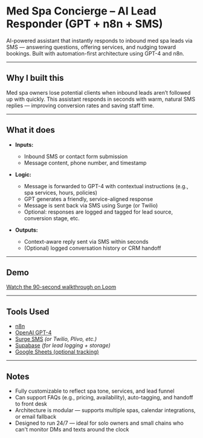 # Med Spa Concierge – AI Lead Responder (GPT + n8n + SMS)

AI-powered assistant that instantly responds to inbound med spa leads via SMS — answering questions, offering services, and nudging toward bookings. Built with automation-first architecture using GPT-4 and n8n.

---

## Why I built this

Med spa owners lose potential clients when inbound leads aren’t followed up with quickly. This assistant responds in seconds with warm, natural SMS replies — improving conversion rates and saving staff time.

---

## What it does

- **Inputs:**
  - Inbound SMS or contact form submission
  - Message content, phone number, and timestamp

- **Logic:**
  - Message is forwarded to GPT-4 with contextual instructions (e.g., spa services, hours, policies)
  - GPT generates a friendly, service-aligned response
  - Message is sent back via SMS using Surge (or Twilio)
  - Optional: responses are logged and tagged for lead source, conversion stage, etc.

- **Outputs:**
  - Context-aware reply sent via SMS within seconds
  - (Optional) logged conversation history or CRM handoff

---

## Demo

[Watch the 90-second walkthrough on Loom](https://www.loom.com/share/b31227562a3f4ca59094311f6d7cb25d)

---

## Tools Used

- [n8n](https://n8n.io/)
- [OpenAI GPT-4](https://platform.openai.com/)
- [Surge SMS](https://www.surgehq.ai/) *(or Twilio, Plivo, etc.)*
- [Supabase](https://supabase.com/) *(for lead logging + storage)*
- [Google Sheets (optional tracking)](https://workspace.google.com/products/sheets/)

---

## Notes

- Fully customizable to reflect spa tone, services, and lead funnel
- Can support FAQs (e.g., pricing, availability), auto-tagging, and handoff to front desk
- Architecture is modular — supports multiple spas, calendar integrations, or email fallback
- Designed to run 24/7 — ideal for solo owners and small chains who can't monitor DMs and texts around the clock

